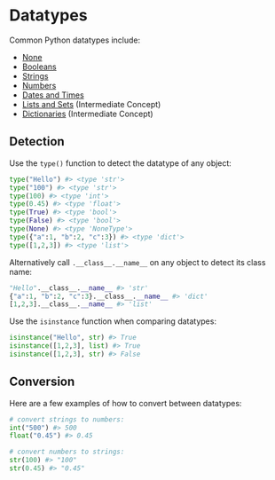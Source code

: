 # Datatypes

Common Python datatypes include:

  + [None](none.md)
  + [Booleans](booleans.md)
  + [Strings](strings.md)
  + [Numbers](numbers.md)
  + [Dates and Times](dates.md)
  + [Lists and Sets](lists.md) (Intermediate Concept)
  + [Dictionaries](dictionaries.md) (Intermediate Concept)

## Detection

Use the `type()` function to detect the datatype of any object:

```python
type("Hello") #> <type 'str'>
type("100") #> <type 'str'>
type(100) #> <type 'int'>
type(0.45) #> <type 'float'>
type(True) #> <type 'bool'>
type(False) #> <type 'bool'>
type(None) #> <type 'NoneType'>
type({"a":1, "b":2, "c":3}) #> <type 'dict'>
type([1,2,3]) #> <type 'list'>
```

Alternatively call `.__class__.__name__` on any object to detect its class name:

```py
"Hello".__class__.__name__ #> 'str'
{"a":1, "b":2, "c":3}.__class__.__name__ #> 'dict'
[1,2,3].__class__.__name__ #> 'list'
```

Use the `isinstance` function when comparing datatypes:

```py
isinstance("Hello", str) #> True
isinstance([1,2,3], list) #> True
isinstance([1,2,3], str) #> False
```

## Conversion

Here are a few examples of how to convert between datatypes:

```python
# convert strings to numbers:
int("500") #> 500
float("0.45") #> 0.45

# convert numbers to strings:
str(100) #> "100"
str(0.45) #> "0.45"
```
